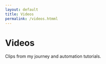 ```yaml
---
layout: default
title: Videos
permalink: /videos.htmml
---
```


# Videos
Clips from my journey and automation tutorials.
